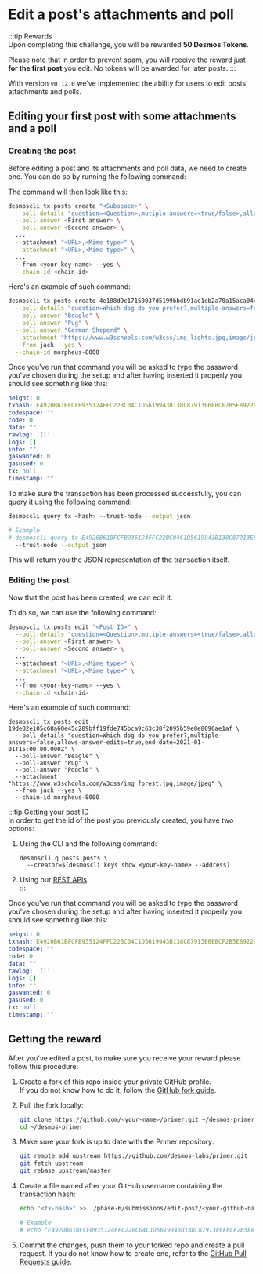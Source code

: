 # Edit a post's attachments and poll
:::tip Rewards  
Upon completing this challenge, you will be rewarded **50 Desmos Tokens**. 
  
Please note that in order to prevent spam, you will receive the reward just **for the first post** you edit. No tokens will be awarded for later posts.
:::

With version `v0.12.0` we've implemented the ability for users to edit posts' attachments and polls. 

## Editing your first post with some attachments and a poll
### Creating the post
Before editing a post and its attachments and poll data, we need to create one. You can do so by running the following command:

The command will then look like this: 

```bash
desmoscli tx posts create "<Subspace>" \
  --poll-details "question=<Question>,mutiple-answers=<true/false>,allows-answer-edits=<true/false>,end-date=<Poll ending date>" \
  --poll-answer <First answer> \
  --poll-answer <Second answer> \
  ...
  --attachment "<URL>,<Mime type>" \
  --attachment "<URL>,<Mime type>" \
  ...
  --from <your-key-name> --yes \
  --chain-id <chain-id>
```

Here's an example of such command: 

```bash
desmoscli tx posts create 4e188d9c17150037d5199bbdb91ae1eb2a78a15aca04cb35530cccb81494b36e \
  --poll-details "question=Which dog do you prefer?,multiple-answers=false,allows-answer-edits=true,end-date=2021-01-01T15:00:00.000Z" \
  --poll-answer "Beagle" \
  --poll-answer "Pug" \
  --poll-answer "German Sheperd" \
  --attachment "https://www.w3schools.com/w3css/img_lights.jpg,image/jpeg" \
  --from jack --yes \
  --chain-id morpheus-8000
```

Once you've run that command you will be asked to type the password you've chosen during the setup and after having inserted it properly you should see something like this: 

```yml
height: 0
txhash: E4920B61BFCFB935124FFC22BC04C1D5619943B138C87913E6EBCF2B5E892290
codespace: ""
code: 0
data: ""
rawlog: '[]'
logs: []
info: ""
gaswanted: 0
gasused: 0
tx: null
timestamp: ""
```

To make sure the transaction has been processed successfully, you can query it using the following command: 

```bash
desmoscli query tx <hash> --trust-node --output json

# Example
# desmoscli query tx E4920B61BFCFB935124FFC22BC04C1D5619943B138C87913E6EBCF2B5E892290 \
  --trust-node --output json
``` 

This will return you the JSON representation of the transaction itself.

### Editing the post
Now that the post has been created, we can edit it.

To do so, we can use the following command: 

```bash
desmoscli tx posts edit "<Post ID>" \
  --poll-details "question=<Question>,mutiple-answers=<true/false>,allows-answer-edits=<true/false>,end-date=<Poll ending date>" \
  --poll-answer <First answer> \
  --poll-answer <Second answer> \
  ...
  --attachment "<URL>,<Mime type>" \
  --attachment "<URL>,<Mime type>" \
  ...
  --from <your-key-name> --yes \
  --chain-id <chain-id>
```

Here's an example of such command: 

```shell
desmoscli tx posts edit 19de02e105c68a60e45c289bff19fde745bca9c63c38f2095b59e8e8090ae1af \
  --poll-details "question=Which dog do you prefer?,multiple-answers=false,allows-answer-edits=true,end-date=2021-01-01T15:00:00.000Z" \
  --poll-answer "Beagle" \
  --poll-answer "Pug" \
  --poll-answer "Poodle" \
  --attachment "https://www.w3schools.com/w3css/img_forest.jpg,image/jpeg" \
  --from jack --yes \
  --chain-id morpheus-8000
```

:::tip Getting your post ID  
In order to get the id of the post you previously created, you have two options: 

1. Using the CLI and the following command:    
   ```shell
   desmoscli q posts posts \
     --creator=$(desmoscli keys show <your-key-name> --address)
   ```
   
2. Using our [REST APIs](http://lcd.morpheus.desmos.network:1317/posts).  
:::

Once you've run that command you will be asked to type the password you've chosen during the setup and after having inserted it properly you should see something like this: 

```yml
height: 0
txhash: E4920B61BFCFB935124FFC22BC04C1D5619943B138C87913E6EBCF2B5E892290
codespace: ""
code: 0
data: ""
rawlog: '[]'
logs: []
info: ""
gaswanted: 0
gasused: 0
tx: null
timestamp: ""
```

## Getting the reward 
After you've edited a post, to make sure you receive your reward please follow this procedure: 

1. Create a fork of this repo inside your private GitHub profile.  
   If you do not know how to do it, follow the [GitHub fork guide](https://help.github.com/en/github/getting-started-with-github/fork-a-repo).

2. Pull the fork locally:  
   ```bash
   git clone https://github.com/<your-name>/primer.git ~/desmos-primer
   cd ~/desmos-primer
   ```
   
3. Make sure your fork is up to date with the Primer repository:  
   ```bash
   git remote add upstream https://github.com/desmos-labs/primer.git
   git fetch upstream
   git rebase upstream/master
   ```

4. Create a file named after your GitHub username containing the transaction hash:  
   ```bash
   echo "<tx-hash>" >> ./phase-6/submissions/edit-post/<your-github-name>
   
   # Example
   # echo "E4920B61BFCFB935124FFC22BC04C1D5619943B138C87913E6EBCF2B5E892290" >> ./phase-6/submissions/edit-post/RiccardoM
   ```

5. Commit the changes, push them to your forked repo and create a pull request. If you do not know how to create one, refer to the [GitHub Pull Requests guide](https://help.github.com/en/github/collaborating-with-issues-and-pull-requests/creating-a-pull-request).
